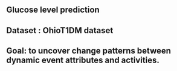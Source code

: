 ## Glucose level prediction
## Dataset : OhioT1DM dataset
## Goal: to uncover change patterns between dynamic event attributes and activities.